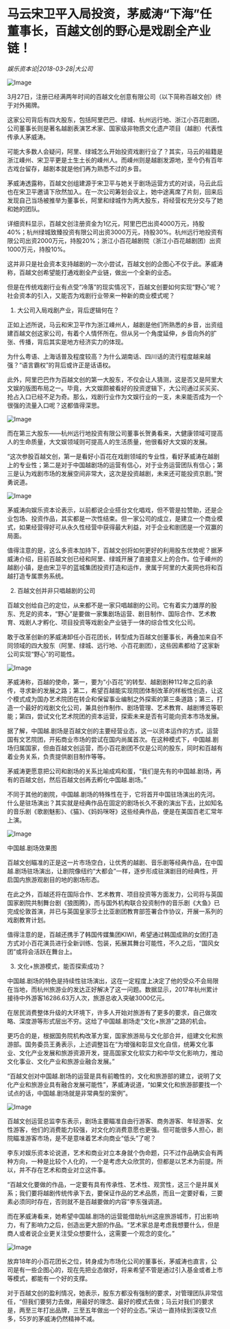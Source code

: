# 马云宋卫平入局投资，茅威涛“下海”任董事长，百越文创的野心是戏剧全产业链！

*娱乐资本论|2018-03-28|大公司*

![Image](http://p2.pstatp.com/large/pgc-image/15222970171720d8f95c0d9)

3月27日，注册已经满两年时间的百越文化创意有限公司（以下简称百越文创）终于对外揭牌。

这家公司背后有四大股东，包括阿里巴巴、绿城、杭州远行地、浙江小百花剧团，公司董事长则是著名越剧表演艺术家、国家级非物质文化遗产项目（越剧）代表性传承人茅威涛。

可能大多数人会疑问，阿里、绿城怎么开始投资戏剧行业了？其实，马云的祖籍是浙江嵊州、宋卫平更是土生土长的嵊州人。而嵊州则是越剧发源地，至今仍有百年古戏台留存，越剧本就是他们再为熟悉不过的乡音。

茅威涛透露称，百越文创组建源于宋卫平与她关于剧场运营方式的对谈，马云此后也在宋卫平邀请下欣然加入。在一次公司筹划会议上，她中途离席了片刻，回来后发现自己当场被推举为董事长，阿里和绿城作为两大股东，将经营权充分交与了她和她的团队。

详细资料显示，百越文创注册资金为1亿元，阿里巴巴出资4000万元，持股40%；杭州绿城致臻投资有限公司出资3000万元，持股30%。杭州远行地投资有限公司出资2000万元，持股20%；浙江小百花越剧院（浙江小百花越剧团）出资1000万元，持股10%。

这并非只是社会资本支持越剧的一次小尝试，百越文创的企图心不仅于此。茅威涛称，百越文创希望能打通戏剧全产业链，做出一个全新的业态。

但是在传统戏剧行业有点受“冷落”的现实情况下，百越文创要如何实现“野心”呢？社会资本的引入，又能否为戏剧行业带来一种新的商业模式呢？

1. 大公司入局戏剧产业，背后逻辑何在？

正如上述所说，马云和宋卫平作为浙江嵊州人，越剧是他们所熟悉的乡音，出资组建百越文创这家公司，有着个人情怀所在。但从另一个角度延伸，乡音向外的扩张、传播，背后其实是地方经济实力的体现。

为什么粤语、上海话普及程度较高？为什么湖南话、四川话的流行程度越来越强？“语言霸权”的背后或许正是话语权。

此外，阿里巴巴作为百越文创的第一大股东，不仅会让人猜测，这是否又是阿里大文娱的版图布局之一。毕竟，大文娱颇被看好的投资逻辑下，大公司通过买买买、抢占入口已经不足为奇。那么，戏剧行业作为文娱行业的一支，未来能否成为一个很强的流量入口呢？这都值得深思。

![Image](http://p2.pstatp.com/large/pgc-image/15222970174190eb18312cd)

而在第三大股东——杭州远行地投资有限公司董事长贺勇看来，大健康领域可提高人的生命质量，大文娱领域则可提高人的生活质量，他很看好大文娱的发展。

“这次参股百越文创，第一是看好小百花在戏剧领域的专业性，看好茅威涛在越剧上的专业性；第二是对于中国越剧场的运营有信心，对于业务运营团队有信心；第三是认为戏剧市场的发展空间非常大，这次是投资越剧，未来还可能投资京剧。”贺勇说道。

![Image](http://p2.pstatp.com/large/pgc-image/152229701720694a9f11a96)

茅威涛向娱乐资本论表示，以前都说企业搭台文化唱戏，但不管是拉赞助，还是企业包场、投资作品，其实都是一次性结束。但一家公司的成立，是建立一个商业模式，如果经营得好可从永久性经营中获得最大利益，对于企业和剧团是一个双赢的局面。

值得注意的是，这么多资本加持下，百越文创将如何更好的利用股东优势呢？据茅威涛介绍，目前百越文创已经和阿里、绿城开展了直接意义上的合作。位于嵊州的越剧小镇，是由宋卫平的蓝城集团投资打造和运作，隶属于阿里的大麦网也将和百越打造专属票务系统。

2. 百越文创并非只唱越剧的公司

百越文创给自己的定位，从来都不是一家只唱越剧的公司。它有着实力雄厚的股东、充足的资本，“野心”是要做一家集剧场运营、剧目制作、国际合作、艺术教育、戏剧人才孵化、项目投资等戏剧全产业链于一体的综合性文化公司。

敢于改革创新的茅威涛卸任小百花团长，转型成为百越文创董事长，再叠加来自不同领域的四大股东（阿里、绿城、远行地、小百花剧团），这些因素都给了这家新公司实现“野心”的可能性。

![Image](http://p2.pstatp.com/large/pgc-image/1522297017471da58e4f16b)

茅威涛称，百越的使命，第一，要为“小百花”的转型、越剧剧种112年之后的承传，寻求新的发展之路；第二，希望百越能实现院团体制改革的样板性创造，让这个模式成为国办艺术院团在转企和保留事业编制之外探索的第三条道路；第三，打造一个最好的戏剧文化公司，兼具创作制作、剧场管理、艺术教育、越剧博览等职能；第四，尝试文化艺术院团的资本运营，探索未来是否有可能向资本市场发展。

据了解，中国越.剧场是百越文创的主要经营业态，这一以资本运作的方式，运营国有文艺院团，开拓商业市场的尝试在国内尚属首次。在这种模式下，中国越.剧场归属国家，但由百越文创运营，而小百花剧团不仅是公司的股东，同时和百越有着业务关系，负责提供剧目制作等等。

茅威涛更愿意把公司和剧场的关系比喻成鸡和蛋，“我们是先有的中国越.剧场，再有的百越文创，然后百越文创再去孵化中国越.剧场。”

不同于其他的剧院，中国越.剧场的特殊性在于，它将首开中国驻场演出的先河。什么是驻场演出？其实就是经典作品在固定的剧场长久不衰的演出下去，比如知名的音乐剧《歌剧魅影》、《猫》、《妈妈咪呀》这些经典作品，便是在美国百老汇常年上演。

![Image](http://p2.pstatp.com/large/pgc-image/1522297017585ce2e079d5c)

中国越.剧场效果图

百越文创瞄准的正是这一片市场空白，让优秀的越剧、音乐剧等经典作品，在中国越.剧场驻场演出，让剧院像纽约“大都会”一样，逐步形成驻演剧目的经典性，开启国内旅游观剧目的地的剧场形态。

在此之外，百越还将在国际合作、艺术教育、项目投资等方面发力，公司将与英国国家剧院共制舞台剧《狼图腾》，而与国外机构联合投资制作的音乐剧《大鱼》已完成伦敦首演，并已与英国皇家莎士比亚剧团教育部签署合作协议，开展一系列的戏剧教育计划。

值得注意的是，百越还携手了韩国传媒集团KIWI，希望通过韩国成熟的女团打造方式对小百花演员进行全新训练、包装，拓展其舞台可能性，不久之后，“国风女团”或将会活跃在舞台上。

3. 文化+旅游模式，能否探索成功？

中国越.剧场的特色是持续性驻场演出，这在一定程度上决定了他的受众不会局限在当地，而杭州旅游业的发达正好解决了这一问题。数据显示，2017年杭州累计接待中外游客16286.63万人次，旅游总收入突破3000亿元。

在居民消费整体升级的大环境下，许多人开始对旅游有了更多的要求，自己做攻略、深度游等形式层出不穷。这给了中国越.剧场走“文化+旅游”之路的机会。

更巧合的是，根据国务院机构改革方案，国家旅游局与文化部合并，组建文化和旅游部。国务委员王勇表示，上述调整旨在“为增强和彰显文化自信，统筹文化事业、文化产业发展和旅游资源开发，提高国家文化软实力和中华文化影响力，推动文化事业、文化产业和旅游业融合发展。”

“百越文创对中国越.剧场的运营是具有前瞻性的，文化和旅游部的建立，说明了文化产业和旅游业具有融合发展可能性”，茅威涛说道，“如果文化和旅游部要找一个试点的话，中国越.剧场就是非常典型的案例”。

![Image](http://p2.pstatp.com/large/pgc-image/1522297017475f1f8727214)

百越文创运营总监李东表示，剧场主要瞄准自由行游客、商务游客、年轻游客、女性游客，他们的消费能力较强，对文化的消费意愿也更强。但可能很多人担心，剧院瞄准游客市场，是不是意味着艺术向商业“低头”了呢？

李东对娱乐资本论说道，艺术和商业对立本身就个伪命题，只不过作品确实会有两种方向，一种是比较个人化的，一个是考虑大众欣赏的，但都是以艺术为前提。所以，并不存在艺术和商业对立这件事。

“百越文化要做的作品，一定要有具有传承性、艺术性、观赏性，这三个是并属关系；我们要将越剧传统传承下去，要保证作品的艺术品质，而且一定要好看，三要素必须同时存在，否则就不是百越要做的内容”李东强调道。

而在茅威涛看来，她希望中国越.剧场的运营能借助杭州这座旅游城市，打出影响力，有了影响力之后，创造出更大胆的作品。“艺术家总是考虑我想要什么，但是商人或者说企业更关注受众想要什么，这需要一个观念的变化。”

![Image](http://p2.pstatp.com/large/pgc-image/152229701749155b0a69c11)

放弃18年的小百花团长之位，转身成为市场化公司的董事长，茅威涛也直言，公司是有一些企图心的，现在先把业态做好，将来希望不管是通过引入基金或者上市等模式，都能有一个好的支撑。

对于百越文创的盈利情况，她表示，股东方都没有强制的要求，对管理团队非常信任，“但我们要努力去做，用最好的理念、最好的模式去做；马云对我们的要求是，两至三年打出品牌，三至五年做出一个好的业态。”采访一直持续到深夜12点多，55岁的茅威涛仍然精神不减。

